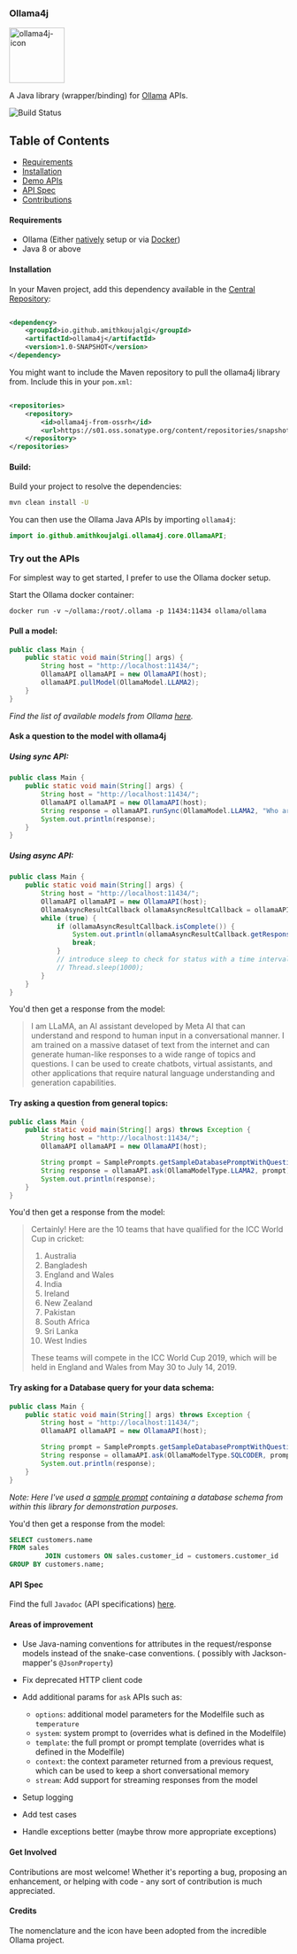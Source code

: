 ### Ollama4j

<img src='https://raw.githubusercontent.com/amithkoujalgi/ollama4j/163e88bc82b4beb4a52e4d99f9b5d9ef1255ec06/ollama4j.png' width='100' alt="ollama4j-icon">

A Java library (wrapper/binding) for [Ollama](https://github.com/jmorganca/ollama/blob/main/docs/api.md) APIs.

![Build Status](https://github.com/amithkoujalgi/ollama4j/actions/workflows/maven-publish.yml/badge.svg)

## Table of Contents

- [Requirements](#requirements)
- [Installation](#installation)
- [Demo APIs](#try-out-the-apis)
- [API Spec](#api-spec)
- [Contributions](#get-involved)

#### Requirements

- Ollama (Either [natively](https://ollama.ai/download) setup or via [Docker](https://hub.docker.com/r/ollama/ollama))
- Java 8 or above

#### Installation

In your Maven project, add this dependency available in
the [Central Repository](https://s01.oss.sonatype.org/#nexus-search;quick~ollama4j):

```xml

<dependency>
    <groupId>io.github.amithkoujalgi</groupId>
    <artifactId>ollama4j</artifactId>
    <version>1.0-SNAPSHOT</version>
</dependency>
```

You might want to include the Maven repository to pull the ollama4j library from. Include this in your `pom.xml`:

```xml

<repositories>
    <repository>
        <id>ollama4j-from-ossrh</id>
        <url>https://s01.oss.sonatype.org/content/repositories/snapshots</url>
    </repository>
</repositories>
```

#### Build:

Build your project to resolve the dependencies:

```bash
mvn clean install -U
```

You can then use the Ollama Java APIs by importing `ollama4j`:

```java
import io.github.amithkoujalgi.ollama4j.core.OllamaAPI;
```

### Try out the APIs

For simplest way to get started, I prefer to use the Ollama docker setup.

Start the Ollama docker container:

```
docker run -v ~/ollama:/root/.ollama -p 11434:11434 ollama/ollama
```

#### Pull a model:

```java
public class Main {
    public static void main(String[] args) {
        String host = "http://localhost:11434/";
        OllamaAPI ollamaAPI = new OllamaAPI(host);
        ollamaAPI.pullModel(OllamaModel.LLAMA2);
    }
}
```

_Find the list of available models from Ollama [here](https://ollama.ai/library)._

#### Ask a question to the model with ollama4j

##### Using sync API:

```java
public class Main {
    public static void main(String[] args) {
        String host = "http://localhost:11434/";
        OllamaAPI ollamaAPI = new OllamaAPI(host);
        String response = ollamaAPI.runSync(OllamaModel.LLAMA2, "Who are you?");
        System.out.println(response);
    }
}
```

##### Using async API:

```java
public class Main {
    public static void main(String[] args) {
        String host = "http://localhost:11434/";
        OllamaAPI ollamaAPI = new OllamaAPI(host);
        OllamaAsyncResultCallback ollamaAsyncResultCallback = ollamaAPI.runAsync(OllamaModel.LLAMA2, "Who are you?");
        while (true) {
            if (ollamaAsyncResultCallback.isComplete()) {
                System.out.println(ollamaAsyncResultCallback.getResponse());
                break;
            }
            // introduce sleep to check for status with a time interval
            // Thread.sleep(1000);
        }
    }
}
```

You'd then get a response from the model:

> I am LLaMA, an AI assistant developed by Meta AI that can understand and respond to human input in a conversational
> manner. I am trained on a massive dataset of text from the internet and can generate human-like responses to a wide
> range of topics and questions. I can be used to create chatbots, virtual assistants, and other applications that
> require
> natural language understanding and generation capabilities.

#### Try asking a question from general topics:

```java
public class Main {
    public static void main(String[] args) throws Exception {
        String host = "http://localhost:11434/";
        OllamaAPI ollamaAPI = new OllamaAPI(host);

        String prompt = SamplePrompts.getSampleDatabasePromptWithQuestion("Give me a list of world cup cricket teams.");
        String response = ollamaAPI.ask(OllamaModelType.LLAMA2, prompt);
        System.out.println(response);
    }
}
```

You'd then get a response from the model:

> Certainly! Here are the 10 teams that have qualified for the ICC World Cup in cricket:
>
> 1. Australia
> 2. Bangladesh
> 3. England and Wales
> 4. India
> 5. Ireland
> 6. New Zealand
> 7. Pakistan
> 8. South Africa
> 9. Sri Lanka
> 10. West Indies
>
> These teams will compete in the ICC World Cup 2019, which will be held in England and Wales from May 30 to July 14,
> 2019.

#### Try asking for a Database query for your data schema:

```java
public class Main {
    public static void main(String[] args) throws Exception {
        String host = "http://localhost:11434/";
        OllamaAPI ollamaAPI = new OllamaAPI(host);

        String prompt = SamplePrompts.getSampleDatabasePromptWithQuestion("List all customer names who have bought one or more products");
        String response = ollamaAPI.ask(OllamaModelType.SQLCODER, prompt);
        System.out.println(response);
    }
}
```

_Note: Here I've used
a [sample prompt](https://github.com/amithkoujalgi/ollama4j/blob/main/src/main/resources/sample-db-prompt-template.txt)
containing a database schema from within this library for demonstration purposes._

You'd then get a response from the model:

```sql
SELECT customers.name
FROM sales
         JOIN customers ON sales.customer_id = customers.customer_id
GROUP BY customers.name;
```

#### API Spec

Find the full `Javadoc` (API specifications) [here](https://amithkoujalgi.github.io/ollama4j/).

#### Areas of improvement

- Use Java-naming conventions for attributes in the request/response models instead of the snake-case conventions. (
  possibly with Jackson-mapper's `@JsonProperty`)
- Fix deprecated HTTP client code
- Add additional params for `ask` APIs such as:
    - `options`: additional model parameters for the Modelfile such as `temperature`
    - `system`: system prompt to (overrides what is defined in the Modelfile)
    - `template`: the full prompt or prompt template (overrides what is defined in the Modelfile)
    - `context`: the context parameter returned from a previous request, which can be used to keep a short
      conversational memory
    - `stream`: Add support for streaming responses from the model

- Setup logging
- Add test cases
- Handle exceptions better (maybe throw more appropriate exceptions)

#### Get Involved

Contributions are most welcome! Whether it's reporting a bug, proposing an enhancement, or helping with code - any sort
of contribution is much appreciated.

#### Credits

The nomenclature and the icon have been adopted from the incredible Ollama project.